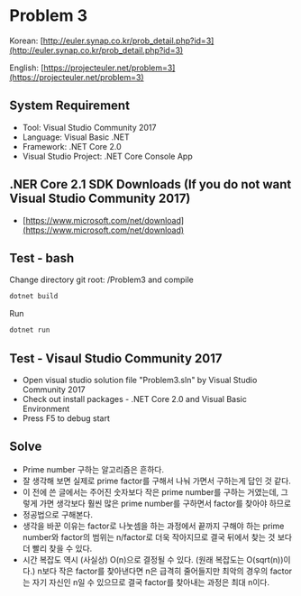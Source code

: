 # Problem 3

Korean: [http://euler.synap.co.kr/prob_detail.php?id=3](http://euler.synap.co.kr/prob_detail.php?id=3)

English: [https://projecteuler.net/problem=3](https://projecteuler.net/problem=3)

## System Requirement

- Tool: Visual Studio Community 2017
- Language: Visual Basic .NET
- Framework: .NET Core 2.0
- Visual Studio Project: .NET Core Console App

## .NER Core 2.1 SDK Downloads (If you do not want Visual Studio Community 2017)

- [https://www.microsoft.com/net/download](https://www.microsoft.com/net/download)

## Test - bash

Change directory git root: /Problem3
and compile

```bash
dotnet build
```

Run

```bash
dotnet run
```

## Test - Visaul Studio Community 2017

- Open visual studio solution file "Problem3.sln" by Visual Studio Community 2017
- Check out install packages - .NET Core 2.0 and Visual Basic Environment
- Press F5 to debug start

## Solve

- Prime number 구하는 알고리즘은 흔하다.
- 잘 생각해 보면 실제로 prime factor를 구해서 나눠 가면서 구하는게 답인 것 같다.
- 이 전에 쓴 글에서는 주어진 숫자보다 작은 prime number를 구하는 거였는데, 그렇게 가면 생각보다 훨씬 많은 prime number를 구하면서 factor를 찾아야 하므로
- 정공법으로 구해본다.
- 생각을 바꾼 이유는 factor로 나눗셈을 하는 과정에서 끝까지 구해야 하는 prime number와 factor의 범위는 n/factor로 더욱 작아지므로 결국 뒤에서 찾는 것 보다 더 빨리 찾을 수 있다.
- 시간 복잡도 역시 (사실상) O(n)으로 결정될 수 있다. (원래 복잡도는 O(sqrt(n))이다.) n보다 작은 factor를 찾아낸다면 n은 급격히 줄어들지만 최악의 경우의 factor는 자기 자신인 n일 수 있으므로 결국 factor를 찾아내는 과정은 최대 n이다.